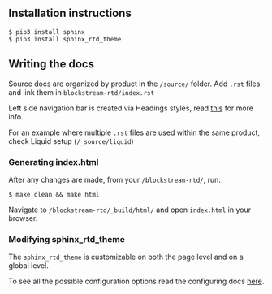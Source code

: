 ## Installation instructions

```
$ pip3 install sphinx
$ pip3 install sphinx_rtd_theme
```

## Writing the docs

Source docs are organized by product in the `/source/` folder. Add `.rst` files and link them in `blockstream-rtd/index.rst`

Left side navigation bar is created via Headings styles, read [this](https://documentation-style-guide-sphinx.readthedocs.io/en/latest/style-guide.html) for more info.

For an example where multiple `.rst` files are used within the same product, check Liquid setup (`/_source/liquid`)

### Generating index.html

After any changes are made, from your `/blockstream-rtd/`, run:
```
$ make clean && make html
```
Navigate to `/blockstream-rtd/_build/html/` and open `index.html` in your browser.


### Modifying sphinx_rtd_theme

The `sphinx_rtd_theme` is customizable on both the page level and on a global level. 

To see all the possible configuration options read the configuring docs [here](https://sphinx-rtd-theme.readthedocs.io/en/latest/installing.html).

